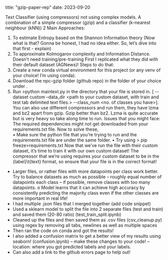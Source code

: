 title: "gzip-paper-rep"
date: 2023-09-20

Text Classifier (using compressors) not using complex models. 
A combination of a simple compressor (gzip) and a classifier (k-nearest neighbour (kNN))
2 Main Approaches:
1.	To estimate Entropy based on the Shannon Information theory (Now what is that? Gonna be honest, I had no idea either. So, let’s dive into that first - explain)
2.	To approximate Kolmogarov complexity and Information Distance.
Doesn’t need training/pre-training
First I replicated what they did with their default dataset (AGNews)!
Steps to do that:
1.	Create a new conda virtual environment for this project (or any venv of your choice! I’m using conda).
2.	Download the npc-gzip folder (github repo) in the folder of your choice <folder name> under <folder path>.
3.	Run >python maintext.py in the directory that your file is stored in. [ --dataset custom –data_dir <path to your custom dataset, with train and test tab delimited text files.> --class_num <no. of classes you have>]. You can also use different compressors and run them, they have lzma and bz2 apart from gzip. Gzip better than bz2. Lzma is quite accurate but is very heavy so take  along time to run.
Issues that you might face:
	The required dependencies might not get downloaded from your requirements.txt file. Now to solve these,  
•	Make sure the python file that you’re trying to run and the requirements.txt file are under the same folder.
•	Try using > pip freeze>requirements.txt
Now that we’ve run the file with their custom dataset, it’s time to train it with our own custom dataset!
The compressor that we’re using requires your custom dataset to be in the {label}\t{text} format, so ensure that your file is in the correct format!
-	Larger files, or rather files with more datapoints per class work better. Try to balance datasets as much as possible – roughly equal number of datapoints each class – if possible, remove classes with too many datapoints.
o	Model learns that it can achieve high accuracy by consistently predicting the majority class even if the other classes are more important in real life!
-	I had multiple .json files that I merged together (add code snippet) 
-	Used a sklearn model to split the file into 2 separate files (test and train) and saved them (20-80 ratio) (test_train_split.ipynb)
-	Cleaned up the files and then saved them as .csv files (csv_cleanup.py) using regex by removing all tabs, newlines as well as multiple spaces
-	Then ran the code on conda and got the results!
-	I also added a confusion matrix to get a better view of my results using seaborn! (confusion.ipynb) – make these changes to your code! – location: where you got predicted labels and your labels.
-	Can also add a link to the github errors page to help out!

